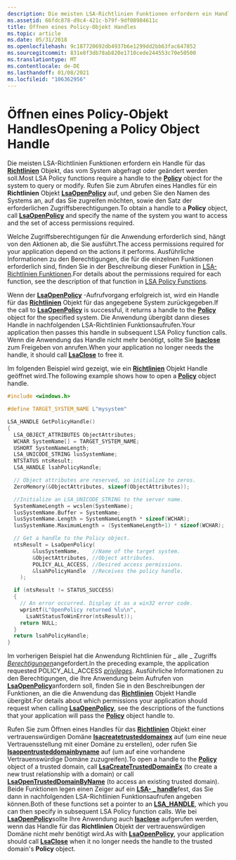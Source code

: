 ```yaml
---
description: Die meisten LSA-Richtlinien Funktionen erfordern ein Handle für das Richtlinien Objekt, das vom System abgefragt oder geändert werden soll. Rufen Sie zum Abrufen eines Handles für ein Richtlinien Objekt LsaOpenPolicy auf, und geben Sie den Namen des Systems an, auf das Sie zugreifen möchten, sowie den Satz der erforderlichen Zugriffsberechtigungen.
ms.assetid: 66fdc878-d9c4-421c-b79f-9df08984611c
title: Öffnen eines Policy-Objekt Handles
ms.topic: article
ms.date: 05/31/2018
ms.openlocfilehash: 9c187720692db4937b6e1299dd2bb63fac647852
ms.sourcegitcommit: 831e8f3db78ab820e1710cede244553c70e50500
ms.translationtype: MT
ms.contentlocale: de-DE
ms.lasthandoff: 01/08/2021
ms.locfileid: "106362956"
---
```

# <a name="opening-a-policy-object-handle"></a><span data-ttu-id="a1deb-104">Öffnen eines Policy-Objekt Handles</span><span class="sxs-lookup"><span data-stu-id="a1deb-104">Opening a Policy Object Handle</span></span>

<span data-ttu-id="a1deb-105">Die meisten LSA-Richtlinien Funktionen erfordern ein Handle für das [**Richtlinien**](policy-object.md) Objekt, das vom System abgefragt oder geändert werden soll.</span><span class="sxs-lookup"><span data-stu-id="a1deb-105">Most LSA Policy functions require a handle to the [**Policy**](policy-object.md) object for the system to query or modify.</span></span> <span data-ttu-id="a1deb-106">Rufen Sie zum Abrufen eines Handles für ein **Richtlinien** Objekt [**LsaOpenPolicy**](/windows/desktop/api/ntsecapi/nf-ntsecapi-lsaopenpolicy) auf, und geben Sie den Namen des Systems an, auf das Sie zugreifen möchten, sowie den Satz der erforderlichen Zugriffsberechtigungen.</span><span class="sxs-lookup"><span data-stu-id="a1deb-106">To obtain a handle to a **Policy** object, call [**LsaOpenPolicy**](/windows/desktop/api/ntsecapi/nf-ntsecapi-lsaopenpolicy) and specify the name of the system you want to access and the set of access permissions required.</span></span>

<span data-ttu-id="a1deb-107">Welche Zugriffsberechtigungen für die Anwendung erforderlich sind, hängt von den Aktionen ab, die Sie ausführt.</span><span class="sxs-lookup"><span data-stu-id="a1deb-107">The access permissions required for your application depend on the actions it performs.</span></span> <span data-ttu-id="a1deb-108">Ausführliche Informationen zu den Berechtigungen, die für die einzelnen Funktionen erforderlich sind, finden Sie in der Beschreibung dieser Funktion in [LSA-Richtlinien Funktionen](management-functions.md).</span><span class="sxs-lookup"><span data-stu-id="a1deb-108">For details about the permissions required for each function, see the description of that function in [LSA Policy Functions](management-functions.md).</span></span>

<span data-ttu-id="a1deb-109">Wenn der [**LsaOpenPolicy**](/windows/desktop/api/ntsecapi/nf-ntsecapi-lsaopenpolicy) -Aufrufvorgang erfolgreich ist, wird ein Handle für das [**Richtlinien**](policy-object.md) Objekt für das angegebene System zurückgegeben.</span><span class="sxs-lookup"><span data-stu-id="a1deb-109">If the call to [**LsaOpenPolicy**](/windows/desktop/api/ntsecapi/nf-ntsecapi-lsaopenpolicy) is successful, it returns a handle to the [**Policy**](policy-object.md) object for the specified system.</span></span> <span data-ttu-id="a1deb-110">Die Anwendung übergibt dann dieses Handle in nachfolgenden LSA-Richtlinien Funktionsaufrufen.</span><span class="sxs-lookup"><span data-stu-id="a1deb-110">Your application then passes this handle in subsequent LSA Policy function calls.</span></span> <span data-ttu-id="a1deb-111">Wenn die Anwendung das Handle nicht mehr benötigt, sollte Sie [**lsaclose**](/windows/desktop/api/Ntsecapi/nf-ntsecapi-lsaclose) zum Freigeben von anrufen.</span><span class="sxs-lookup"><span data-stu-id="a1deb-111">When your application no longer needs the handle, it should call [**LsaClose**](/windows/desktop/api/Ntsecapi/nf-ntsecapi-lsaclose) to free it.</span></span>

<span data-ttu-id="a1deb-112">Im folgenden Beispiel wird gezeigt, wie ein [**Richtlinien**](policy-object.md) Objekt Handle geöffnet wird.</span><span class="sxs-lookup"><span data-stu-id="a1deb-112">The following example shows how to open a [**Policy**](policy-object.md) object handle.</span></span>


```C++
#include <windows.h>

#define TARGET_SYSTEM_NAME L"mysystem"

LSA_HANDLE GetPolicyHandle()
{
  LSA_OBJECT_ATTRIBUTES ObjectAttributes;
  WCHAR SystemName[] = TARGET_SYSTEM_NAME;
  USHORT SystemNameLength;
  LSA_UNICODE_STRING lusSystemName;
  NTSTATUS ntsResult;
  LSA_HANDLE lsahPolicyHandle;

  // Object attributes are reserved, so initialize to zeros.
  ZeroMemory(&ObjectAttributes, sizeof(ObjectAttributes));

  //Initialize an LSA_UNICODE_STRING to the server name.
  SystemNameLength = wcslen(SystemName);
  lusSystemName.Buffer = SystemName;
  lusSystemName.Length = SystemNameLength * sizeof(WCHAR);
  lusSystemName.MaximumLength = (SystemNameLength+1) * sizeof(WCHAR);

  // Get a handle to the Policy object.
  ntsResult = LsaOpenPolicy(
        &lusSystemName,    //Name of the target system.
        &ObjectAttributes, //Object attributes.
        POLICY_ALL_ACCESS, //Desired access permissions.
        &lsahPolicyHandle  //Receives the policy handle.
    );

  if (ntsResult != STATUS_SUCCESS)
  {
    // An error occurred. Display it as a win32 error code.
    wprintf(L"OpenPolicy returned %lu\n",
      LsaNtStatusToWinError(ntsResult));
    return NULL;
  } 
  return lsahPolicyHandle;
}
```



<span data-ttu-id="a1deb-113">Im vorherigen Beispiel hat die Anwendung Richtlinien für \_ alle \_ Zugriffs [*Berechtigungen*](/windows/desktop/SecGloss/p-gly)angefordert.</span><span class="sxs-lookup"><span data-stu-id="a1deb-113">In the preceding example, the application requested POLICY\_ALL\_ACCESS [*privileges*](/windows/desktop/SecGloss/p-gly).</span></span> <span data-ttu-id="a1deb-114">Ausführliche Informationen zu den Berechtigungen, die Ihre Anwendung beim Aufrufen von [**LsaOpenPolicy**](/windows/desktop/api/ntsecapi/nf-ntsecapi-lsaopenpolicy)anfordern soll, finden Sie in den Beschreibungen der Funktionen, an die die Anwendung das [**Richtlinien**](policy-object.md) Objekt Handle übergibt.</span><span class="sxs-lookup"><span data-stu-id="a1deb-114">For details about which permissions your application should request when calling [**LsaOpenPolicy**](/windows/desktop/api/ntsecapi/nf-ntsecapi-lsaopenpolicy), see the descriptions of the functions that your application will pass the [**Policy**](policy-object.md) object handle to.</span></span>

<span data-ttu-id="a1deb-115">Rufen Sie zum Öffnen eines Handles für das [**Richtlinien**](policy-object.md) Objekt einer vertrauenswürdigen Domäne [**lsacreatetrusteddomainex**](/windows/desktop/api/Ntsecapi/nf-ntsecapi-lsacreatetrusteddomainex) auf (um eine neue Vertrauensstellung mit einer Domäne zu erstellen), oder rufen Sie [**lsaopentrusteddomainbyname**](/windows/desktop/api/Ntsecapi/nf-ntsecapi-lsaopentrusteddomainbyname) auf (um auf eine vorhandene Vertrauenswürdige Domäne zuzugreifen).</span><span class="sxs-lookup"><span data-stu-id="a1deb-115">To open a handle to the [**Policy**](policy-object.md) object of a trusted domain, call [**LsaCreateTrustedDomainEx**](/windows/desktop/api/Ntsecapi/nf-ntsecapi-lsacreatetrusteddomainex) (to create a new trust relationship with a domain) or call [**LsaOpenTrustedDomainByName**](/windows/desktop/api/Ntsecapi/nf-ntsecapi-lsaopentrusteddomainbyname) (to access an existing trusted domain).</span></span> <span data-ttu-id="a1deb-116">Beide Funktionen legen einen Zeiger auf ein [**LSA- \_ handle**](lsa-handle.md)fest, das Sie dann in nachfolgenden LSA-Richtlinien Funktionsaufrufen angeben können.</span><span class="sxs-lookup"><span data-stu-id="a1deb-116">Both of these functions set a pointer to an [**LSA\_HANDLE**](lsa-handle.md), which you can then specify in subsequent LSA Policy function calls.</span></span> <span data-ttu-id="a1deb-117">Wie bei [**LsaOpenPolicy**](/windows/desktop/api/ntsecapi/nf-ntsecapi-lsaopenpolicy)sollte Ihre Anwendung auch [**lsaclose**](/windows/desktop/api/Ntsecapi/nf-ntsecapi-lsaclose) aufgerufen werden, wenn das Handle für das **Richtlinien** Objekt der vertrauenswürdigen Domäne nicht mehr benötigt wird.</span><span class="sxs-lookup"><span data-stu-id="a1deb-117">As with [**LsaOpenPolicy**](/windows/desktop/api/ntsecapi/nf-ntsecapi-lsaopenpolicy), your application should call [**LsaClose**](/windows/desktop/api/Ntsecapi/nf-ntsecapi-lsaclose) when it no longer needs the handle to the trusted domain's **Policy** object.</span></span>

 

 

